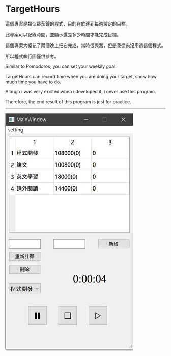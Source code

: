 # TargetHours

這個專案是類似番茄鐘的程式，目的在於達到每週設定的目標。

此專案可以記錄時間，並顯示還差多少時間才能完成目標。

這個專案大概花了兩個晚上把它完成，當時很興奮，但是我從來沒用過這個程式。

所以程式執行圖僅供參考。

Similar to Pomodoros, you can set your weekily goal.

TargetHours can record time when you are doing your target, show how much time you have to do.

Alough i was very excited when i developed it, i never use this program.

Therefore, the end result of this program is just for practice.

* * *

![](./doc/1.JPG)
